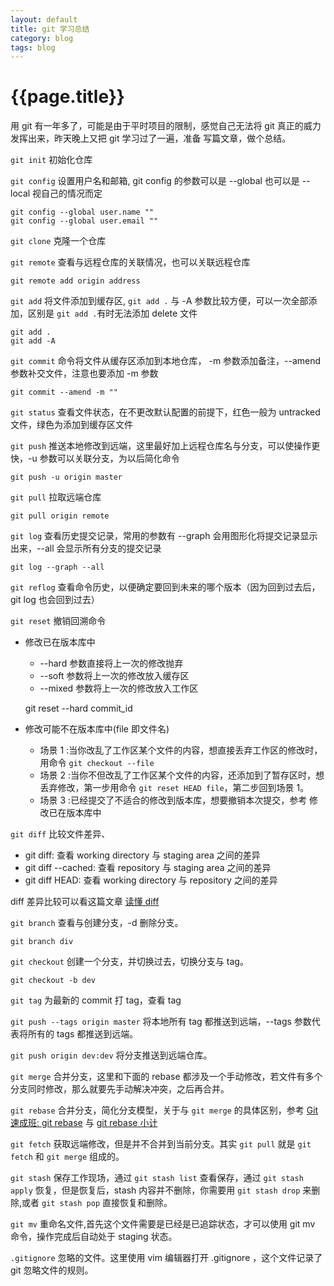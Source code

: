 ```yaml
---
layout: default
title: git 学习总结
category: blog
tags: blog
---
```


# {{page.title}}

用 git 有一年多了，可能是由于平时项目的限制，感觉自己无法将 git 真正的威力发挥出来，昨天晚上又把 git 学习过了一遍，准备
写篇文章，做个总结。

`git init` 初始化仓库

`git config` 设置用户名和邮箱, git config 的参数可以是 --global 也可以是 --local 视自己的情况而定

    git config --global user.name ""
    git config --global user.email ""

`git clone` 克隆一个仓库

`git remote` 查看与远程仓库的关联情况，也可以关联远程仓库

    git remote add origin address

`git add` 将文件添加到缓存区, `git add .` 与 -A 参数比较方便，可以一次全部添加，区别是 `git add .`有时无法添加 delete 文件

    git add .
    git add -A

`git commit` 命令将文件从缓存区添加到本地仓库， -m 参数添加备注，--amend 参数补交文件，注意也要添加 -m 参数

    git commit --amend -m ""

`git status` 查看文件状态，在不更改默认配置的前提下，红色一般为 untracked 文件，绿色为添加到缓存区文件

`git push` 推送本地修改到远端，这里最好加上远程仓库名与分支，可以使操作更快，-u 参数可以关联分支，为以后简化命令

    git push -u origin master

`git pull` 拉取远端仓库

    git pull origin remote

`git log` 查看历史提交记录，常用的参数有 --graph 会用图形化将提交记录显示出来，--all 会显示所有分支的提交记录
    
    git log --graph --all

`git reflog` 查看命令历史，以便确定要回到未来的哪个版本（因为回到过去后，git log 也会回到过去）

`git reset` 撤销回溯命令 

* 修改已在版本库中
    * --hard 参数直接将上一次的修改抛弃
    * --soft 参数将上一次的修改放入缓存区
    * --mixed 参数将上一次的修改放入工作区
    
    
    git reset --hard commit_id

* 修改可能不在版本库中(file 即文件名)
    * 场景 1 :当你改乱了工作区某个文件的内容，想直接丢弃工作区的修改时，用命令 `git checkout --file`
    * 场景 2 :当你不但改乱了工作区某个文件的内容，还添加到了暂存区时，想丢弃修改，第一步用命令 `git reset HEAD file`，第二步回到场景 1。
    * 场景 3 :已经提交了不适合的修改到版本库，想要撤销本次提交，参考 修改已在版本库中

`git diff` 比较文件差异、

* git diff: 查看 working directory 与 staging area 之间的差异
* git diff --cached: 查看 repository 与 staging area 之间的差异
* git diff HEAD: 查看 working directory 与 repository 之间的差异

diff 差异比较可以看这篇文章 [读懂 diff](http://www.ruanyifeng.com/blog/2012/08/how_to_read_diff.html)

`git branch` 查看与创建分支，-d 删除分支。

    git branch div

`git checkout` 创建一个分支，并切换过去，切换分支与 tag。

    git checkout -b dev

`git tag` 为最新的 commit 打 tag，查看 tag

`git push --tags origin master` 将本地所有 tag 都推送到远端，--tags 参数代表将所有的 tags 都推送到远端。

`git push origin dev:dev` 将分支推送到远端仓库。

`git merge` 合并分支，这里和下面的 rebase 都涉及一个手动修改，若文件有多个分支同时修改，那么就要先手动解决冲突，之后再合并。

`git rebase` 合并分支，简化分支模型，关于与 `git merge` 的具体区别，参考 [Git 速成班: git rebase](http://www.html-js.com/article/Week-end-column-Git-crash-course-git-rebase) 与 [git rebase 小计](http://www.cnblogs.com/kym/archive/2010/08/12/1797937.html)

`git fetch` 获取远端修改，但是并不合并到当前分支。其实 `git pull` 就是 `git fetch` 和 `git merge` 组成的。

`git stash` 保存工作现场，通过 `git stash list` 查看保存，通过 `git stash apply` 恢复，但是恢复后，stash 内容并不删除，你需要用 `git stash drop` 来删除,或者 `git stash pop` 直接恢复和删除。

`git mv` 重命名文件,首先这个文件需要是已经是已追踪状态，才可以使用 git mv 命令，操作完成后自动处于 staging 状态。

`.gitignore` 忽略的文件。这里使用 vim 编辑器打开 .gitignore ，这个文件记录了 git 忽略文件的规则。